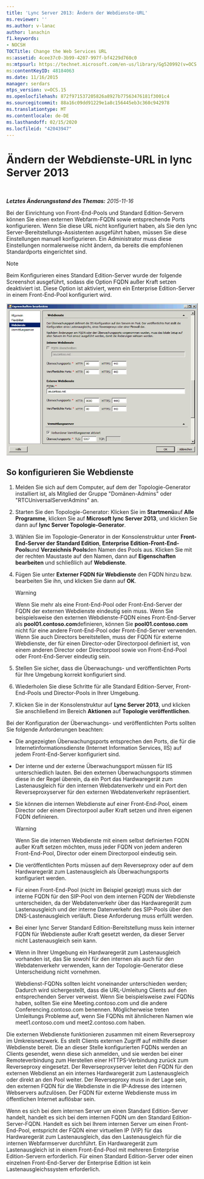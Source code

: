 ```yaml
---
title: 'Lync Server 2013: Ändern der Webdienste-URL'
ms.reviewer: ''
ms.author: v-lanac
author: lanachin
f1.keywords:
- NOCSH
TOCTitle: Change the Web Services URL
ms:assetid: 4cee37c0-3b99-4207-997f-bf4229d760c0
ms:mtpsurl: https://technet.microsoft.com/en-us/library/Gg520992(v=OCS.15)
ms:contentKeyID: 48184063
ms.date: 11/16/2015
manager: serdars
mtps_version: v=OCS.15
ms.openlocfilehash: 872f971537205826a8927b77563476181f3001c4
ms.sourcegitcommit: 88a16c09dd91229e1a8c156445eb3c360c942978
ms.translationtype: MT
ms.contentlocale: de-DE
ms.lasthandoff: 02/15/2020
ms.locfileid: "42043947"
---
```

<div data-xmlns="http://www.w3.org/1999/xhtml">

<div class="topic" data-xmlns="http://www.w3.org/1999/xhtml" data-msxsl="urn:schemas-microsoft-com:xslt" data-cs="http://msdn.microsoft.com/">

<div data-asp="http://msdn2.microsoft.com/asp">

# <a name="change-the-web-services-url-in-lync-server-2013"></a>Ändern der Webdienste-URL in lync Server 2013

</div>

<div id="mainSection">

<div id="mainBody">

<span> </span>

_**Letztes Änderungsstand des Themas:** 2015-11-16_

Bei der Einrichtung von Front-End-Pools und Standard Edition-Servern können Sie einen externen Webfarm-FQDN sowie entsprechende Ports konfigurieren. Wenn Sie diese URL nicht konfiguriert haben, als Sie den lync Server-Bereitstellungs-Assistenten ausgeführt haben, müssen Sie diese Einstellungen manuell konfigurieren. Ein Administrator muss diese Einstellungen normalerweise nicht ändern, da bereits die empfohlenen Standardports eingerichtet sind.

<div>


> [!NOTE]  
> Beim Konfigurieren eines Standard Edition-Server wurde der folgende Screenshot ausgeführt, sodass die Option FQDN außer Kraft setzen deaktiviert ist. Diese Option ist aktiviert, wenn ein Enterprise Edition-Server in einem Front-End-Pool konfiguriert wird.



</div>

![Bearbeiten von Webdienste Pool Einstellungen](images/Gg520992.fbdf5cc9-479a-463f-bb1d-53575ecdfc9d(OCS.15).jpg "Bearbeiten von Webdienste Pool Einstellungen")

<div>

## <a name="to-configure-web-services"></a>So konfigurieren Sie Webdienste

1.  Melden Sie sich auf dem Computer, auf dem der Topologie-Generator installiert ist, als Mitglied der Gruppe "Domänen-Admins" oder "RTCUniversalServerAdmins" an.

2.  Starten Sie den Topologie-Generator: Klicken Sie im **Startmenü**auf **Alle Programme**, klicken Sie auf **Microsoft lync Server 2013**, und klicken Sie dann auf **lync Server Topologie-Generator**.

3.  Wählen Sie im Topologie-Generator in der Konsolenstruktur unter **Front-End-Server der Standard Edition**, **Enterprise Edition-Front-End-Pools**und **Verzeichnis Pools**den Namen des Pools aus. Klicken Sie mit der rechten Maustaste auf den Namen, dann auf **Eigenschaften bearbeiten** und schließlich auf **Webdienste**.

4.  Fügen Sie unter **Externer FQDN für Webdienste** den FQDN hinzu bzw. bearbeiten Sie ihn, und klicken Sie dann auf **OK**.
    
    <div>
    

    > [!WARNING]  
    > Wenn Sie mehr als eine Front-End-Pool oder Front-End-Server der FQDN der externen Webdienste eindeutig sein muss. Wenn Sie beispielsweise den externen Webdienste-FQDN eines Front-End-Server als <STRONG>pool01.contoso.com</STRONG>definieren, können Sie <STRONG>pool01.contoso.com</STRONG> nicht für eine andere Front-End-Pool oder Front-End-Server verwenden. Wenn Sie auch Directors bereitstellen, muss der FQDN für externe Webdienste, der für einen Director-oder Directorpool definiert ist, von einem anderen Director oder Directorpool sowie von Front-End-Pool oder Front-End-Server eindeutig sein.

    
    </div>

5.  Stellen Sie sicher, dass die Überwachungs- und veröffentlichten Ports für Ihre Umgebung korrekt konfiguriert sind.

6.  Wiederholen Sie diese Schritte für alle Standard Edition-Server, Front-End-Pools und Director-Pools in Ihrer Umgebung.

7.  Klicken Sie in der Konsolenstruktur auf **Lync Server 2013**, und klicken Sie anschließend im Bereich **Aktionen** auf **Topologie veröffentlichen**.

Bei der Konfiguration der Überwachungs- und veröffentlichten Ports sollten Sie folgende Anforderungen beachten:

  - Die angezeigten Überwachungsports entsprechen den Ports, die für die Internetinformationsdienste (Internet Information Services, IIS) auf jedem Front-End-Server konfiguriert sind.

  - Der interne und der externe Überwachungsport müssen für IIS unterschiedlich lauten. Bei den externen Überwachungsports stimmen diese in der Regel überein, da ein Port das Hardwaregerät zum Lastenausgleich für den internen Webdatenverkehr und ein Port den Reverseproxyserver für den externen Webdatenverkehr repräsentiert.

  - Sie können die internen Webdienste auf einer Front-End-Pool, einem Director oder einem Directorpool außer Kraft setzen und ihren eigenen FQDN definieren.
    
    <div>
    

    > [!WARNING]  
    > Wenn Sie die internen Webdienste mit einem selbst definierten FQDN außer Kraft setzen möchten, muss jeder FQDN von jedem anderen Front-End-Pool, Director oder einem Directorpool eindeutig sein.

    
    </div>

  - Die veröffentlichten Ports müssen auf dem Reverseproxy oder auf dem Hardwaregerät zum Lastenausgleich als Überwachungsports konfiguriert werden.

  - Für einen Front-End-Pool (nicht im Beispiel gezeigt) muss sich der interne FQDN für den SIP-Pool von dem internen FQDN der Webdienste unterscheiden, da der Webdatenverkehr über das Hardwaregerät zum Lastenausgleich und der interne Datenverkehr des SIP-Pools über den DNS-Lastenausgleich verläuft. Diese Anforderung muss erfüllt werden.

  - Bei einer lync Server Standard Edition-Bereitstellung muss kein interner FQDN für Webdienste außer Kraft gesetzt werden, da dieser Server nicht Lastenausgleich sein kann.

  - Wenn in Ihrer Umgebung ein Hardwaregerät zum Lastenausgleich vorhanden ist, das Sie sowohl für den internen als auch für den Webdatenverkehr verwenden, kann der Topologie-Generator diese Unterscheidung nicht vornehmen.
    
    Webdienst-FQDNs sollten leicht voneinander unterschieden werden; Dadurch wird sichergestellt, dass die URL-Umleitung Clients auf den entsprechenden Server verweist. Wenn Sie beispielsweise zwei FQDNs haben, sollten Sie eine Meeting.contoso.com und die andere Conferencing.contoso.com benennen. Möglicherweise treten Umleitungs Probleme auf, wenn Sie FQDNs mit ähnlicheren Namen wie meet1.contoso.com und meet2.contoso.com haben.

Die externen Webdienste funktionieren zusammen mit einem Reverseproxy im Umkreisnetzwerk. Es stellt Clients externen Zugriff auf mithilfe dieser Webdienste bereit. Die an dieser Stelle konfigurierten FQDNs werden an Clients gesendet, wenn diese sich anmelden, und sie werden bei einer Remoteverbindung zum Herstellen einer HTTPS-Verbindung zurück zum Reverseproxy eingesetzt. Der Reverseproxyserver leitet den FQDN für den externen Webdienst an ein internes Hardwaregerät zum Lastenausgleich oder direkt an den Pool weiter. Der Reverseproxy muss in der Lage sein, den externen FQDN für die Webdienste in die IP-Adresse des internen Webservers aufzulösen. Der FQDN für externe Webdienste muss im öffentlichen Internet auflösbar sein.

Wenn es sich bei dem internen Server um einen Standard Edition-Server handelt, handelt es sich bei dem internen FQDN um den Standard Edition-Server-FQDN. Handelt es sich bei Ihrem internen Server um einen Front-End-Pool, entspricht der FQDN einer virtuellen IP (VIP) für das Hardwaregerät zum Lastenausgleich, das den Lastenausgleich für die internen Webfarmserver durchführt. Ein Hardwaregerät zum Lastenausgleich ist in einem Front-End-Pool mit mehreren Enterprise Edition-Servern erforderlich. Für einen Standard Edition-Server oder einen einzelnen Front-End-Server der Enterprise Edition ist kein Lastenausgleichssystem erforderlich.

</div>

</div>

<span> </span>

</div>

</div>

</div>

